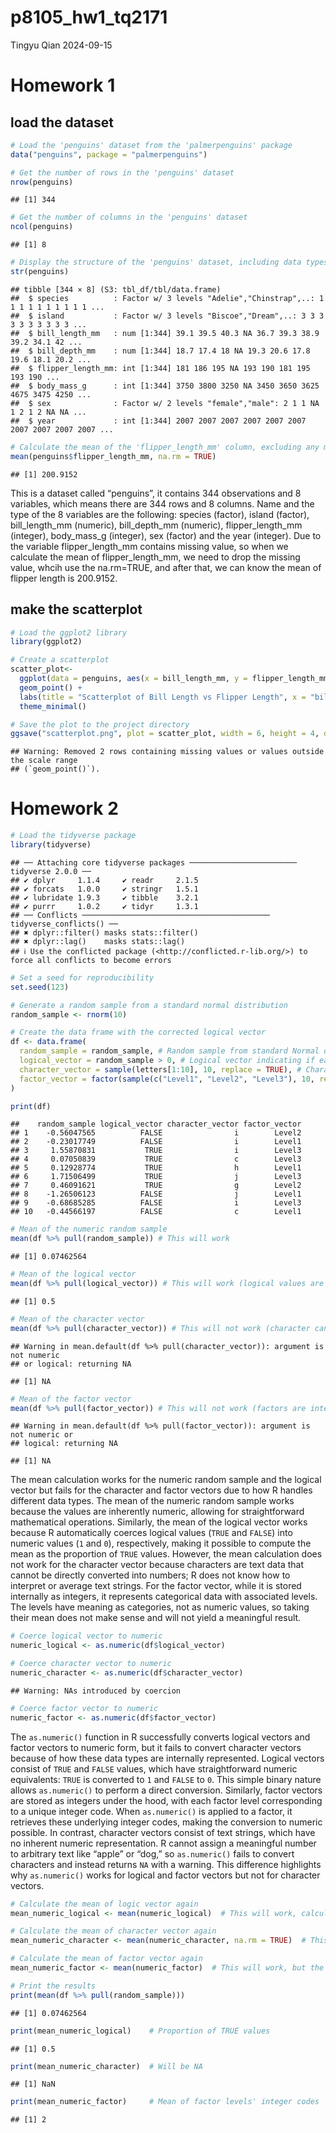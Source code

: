 p8105_hw1_tq2171
================
Tingyu Qian
2024-09-15

# Homework 1

## load the dataset

``` r
# Load the 'penguins' dataset from the 'palmerpenguins' package
data("penguins", package = "palmerpenguins")

# Get the number of rows in the 'penguins' dataset
nrow(penguins)
```

    ## [1] 344

``` r
# Get the number of columns in the 'penguins' dataset
ncol(penguins)
```

    ## [1] 8

``` r
# Display the structure of the 'penguins' dataset, including data types and first few entries
str(penguins)
```

    ## tibble [344 × 8] (S3: tbl_df/tbl/data.frame)
    ##  $ species          : Factor w/ 3 levels "Adelie","Chinstrap",..: 1 1 1 1 1 1 1 1 1 1 ...
    ##  $ island           : Factor w/ 3 levels "Biscoe","Dream",..: 3 3 3 3 3 3 3 3 3 3 ...
    ##  $ bill_length_mm   : num [1:344] 39.1 39.5 40.3 NA 36.7 39.3 38.9 39.2 34.1 42 ...
    ##  $ bill_depth_mm    : num [1:344] 18.7 17.4 18 NA 19.3 20.6 17.8 19.6 18.1 20.2 ...
    ##  $ flipper_length_mm: int [1:344] 181 186 195 NA 193 190 181 195 193 190 ...
    ##  $ body_mass_g      : int [1:344] 3750 3800 3250 NA 3450 3650 3625 4675 3475 4250 ...
    ##  $ sex              : Factor w/ 2 levels "female","male": 2 1 1 NA 1 2 1 2 NA NA ...
    ##  $ year             : int [1:344] 2007 2007 2007 2007 2007 2007 2007 2007 2007 2007 ...

``` r
# Calculate the mean of the 'flipper_length_mm' column, excluding any missing values (NA)
mean(penguins$flipper_length_mm, na.rm = TRUE)
```

    ## [1] 200.9152

This is a dataset called “penguins”, it contains 344 observations and 8
variables, which means there are 344 rows and 8 columns. Name and the
type of the 8 variables are the following: species (factor), island
(factor), bill_length_mm (numeric), bill_depth_mm (numeric),
flipper_length_mm (integer), body_mass_g (integer), sex (factor) and the
year (integer). Due to the variable flipper_length_mm contains missing
value, so when we calculate the mean of flipper_length_mm, we need to
drop the missing value, whcih use the na.rm=TRUE, and after that, we can
know the mean of flipper length is 200.9152.

## make the scatterplot

``` r
# Load the ggplot2 library
library(ggplot2)

# Create a scatterplot
scatter_plot<-
  ggplot(data = penguins, aes(x = bill_length_mm, y = flipper_length_mm, colour = species)) +
  geom_point() +
  labs(title = "Scatterplot of Bill Length vs Flipper Length", x = "bill_length_mm", y = "flipper_length_mm") +
  theme_minimal()

# Save the plot to the project directory
ggsave("scatterplot.png", plot = scatter_plot, width = 6, height = 4, dpi = 300)
```

    ## Warning: Removed 2 rows containing missing values or values outside the scale range
    ## (`geom_point()`).

# Homework 2

``` r
# Load the tidyverse package
library(tidyverse)
```

    ## ── Attaching core tidyverse packages ──────────────────────── tidyverse 2.0.0 ──
    ## ✔ dplyr     1.1.4     ✔ readr     2.1.5
    ## ✔ forcats   1.0.0     ✔ stringr   1.5.1
    ## ✔ lubridate 1.9.3     ✔ tibble    3.2.1
    ## ✔ purrr     1.0.2     ✔ tidyr     1.3.1
    ## ── Conflicts ────────────────────────────────────────── tidyverse_conflicts() ──
    ## ✖ dplyr::filter() masks stats::filter()
    ## ✖ dplyr::lag()    masks stats::lag()
    ## ℹ Use the conflicted package (<http://conflicted.r-lib.org/>) to force all conflicts to become errors

``` r
# Set a seed for reproducibility
set.seed(123)

# Generate a random sample from a standard normal distribution
random_sample <- rnorm(10)

# Create the data frame with the corrected logical vector
df <- data.frame(
  random_sample = random_sample, # Random sample from standard Normal distribution
  logical_vector = random_sample > 0, # Logical vector indicating if each element of the sample > 0
  character_vector = sample(letters[1:10], 10, replace = TRUE), # Character vector of length 10
  factor_vector = factor(sample(c("Level1", "Level2", "Level3"), 10, replace = TRUE)) # Factor vector with 3 levels
)

print(df)
```

    ##    random_sample logical_vector character_vector factor_vector
    ## 1    -0.56047565          FALSE                i        Level2
    ## 2    -0.23017749          FALSE                i        Level1
    ## 3     1.55870831           TRUE                i        Level3
    ## 4     0.07050839           TRUE                c        Level3
    ## 5     0.12928774           TRUE                h        Level1
    ## 6     1.71506499           TRUE                j        Level3
    ## 7     0.46091621           TRUE                g        Level2
    ## 8    -1.26506123          FALSE                j        Level1
    ## 9    -0.68685285          FALSE                i        Level3
    ## 10   -0.44566197          FALSE                c        Level1

``` r
# Mean of the numeric random sample
mean(df %>% pull(random_sample)) # This will work
```

    ## [1] 0.07462564

``` r
# Mean of the logical vector
mean(df %>% pull(logical_vector)) # This will work (logical values are coerced to numeric: TRUE = 1, FALSE = 0)
```

    ## [1] 0.5

``` r
# Mean of the character vector
mean(df %>% pull(character_vector)) # This will not work (character cannot be coerced to numeric)
```

    ## Warning in mean.default(df %>% pull(character_vector)): argument is not numeric
    ## or logical: returning NA

    ## [1] NA

``` r
# Mean of the factor vector
mean(df %>% pull(factor_vector)) # This will not work (factors are internally stored as integers but have a level attribute)
```

    ## Warning in mean.default(df %>% pull(factor_vector)): argument is not numeric or
    ## logical: returning NA

    ## [1] NA

The mean calculation works for the numeric random sample and the logical
vector but fails for the character and factor vectors due to how R
handles different data types. The mean of the numeric random sample
works because the values are inherently numeric, allowing for
straightforward mathematical operations. Similarly, the mean of the
logical vector works because R automatically coerces logical values
(`TRUE` and `FALSE`) into numeric values (`1` and `0`), respectively,
making it possible to compute the mean as the proportion of `TRUE`
values. However, the mean calculation does not work for the character
vector because characters are text data that cannot be directly
converted into numbers; R does not know how to interpret or average text
strings. For the factor vector, while it is stored internally as
integers, it represents categorical data with associated levels. The
levels have meaning as categories, not as numeric values, so taking
their mean does not make sense and will not yield a meaningful result.

``` r
# Coerce logical vector to numeric
numeric_logical <- as.numeric(df$logical_vector)

# Coerce character vector to numeric
numeric_character <- as.numeric(df$character_vector)
```

    ## Warning: NAs introduced by coercion

``` r
# Coerce factor vector to numeric
numeric_factor <- as.numeric(df$factor_vector)
```

The `as.numeric()` function in R successfully converts logical vectors
and factor vectors to numeric form, but it fails to convert character
vectors because of how these data types are internally represented.
Logical vectors consist of `TRUE` and `FALSE` values, which have
straightforward numeric equivalents: `TRUE` is converted to `1` and
`FALSE` to `0`. This simple binary nature allows `as.numeric()` to
perform a direct conversion. Similarly, factor vectors are stored as
integers under the hood, with each factor level corresponding to a
unique integer code. When `as.numeric()` is applied to a factor, it
retrieves these underlying integer codes, making the conversion to
numeric possible. In contrast, character vectors consist of text
strings, which have no inherent numeric representation. R cannot assign
a meaningful number to arbitrary text like “apple” or “dog,” so
`as.numeric()` fails to convert characters and instead returns `NA` with
a warning. This difference highlights why `as.numeric()` works for
logical and factor vectors but not for character vectors.

``` r
# Calculate the mean of logic vector again
mean_numeric_logical <- mean(numeric_logical)  # This will work, calculating the proportion of TRUE values

# Calculate the mean of character vector again
mean_numeric_character <- mean(numeric_character, na.rm = TRUE)  # This will return NA or an error due to NA values

# Calculate the mean of factor vector again
mean_numeric_factor <- mean(numeric_factor)  # This will work, but the result may not be meaningful

# Print the results
print(mean(df %>% pull(random_sample))) 
```

    ## [1] 0.07462564

``` r
print(mean_numeric_logical)    # Proportion of TRUE values
```

    ## [1] 0.5

``` r
print(mean_numeric_character)  # Will be NA
```

    ## [1] NaN

``` r
print(mean_numeric_factor)     # Mean of factor levels' integer codes
```

    ## [1] 2
